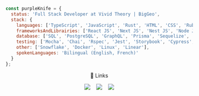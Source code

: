 


```javascript
const purpleKnife = {
  status: 'Full Stack Developer at Vivid Theory | BigGeo',
  stack: {
    languages: ['TypeScript', 'JavaScript', 'Rust', 'HTML', 'CSS', 'Ruby'],
    frameworksAndLibrairies: ['React JS', 'Next JS', 'Nest JS', 'Node JS', 'Express', 'Rails', 'jQuery', 'MUI', 'Bootstrap', 'SASS', 'Mapbox'],
    database: ['SQL', 'PostgreSQL', 'GraphQL', 'Prisma', 'Sequelize', 'DuckDB'],
    testing: ['Mocha', 'Chai', 'Rspec', 'Jest', 'Storybook', 'Cypress', 'Playwright', 'Selenium', 'BrowserStack'],
    other: ['Snowflake', 'Docker', 'Linux', 'Linear'],
    spokenLanguages: 'Bilingual (English, French)'
  }
};
```

 
  
<div align="center">
  <p align="center">🧷 Links</p>
  <a href="https://www.linkedin.com/in/hindnayhi/"><img src="https://img.shields.io/badge/LinkedIn-blue?style=for-the-badge&logo=linkedin&logoColor=white" /></a>
  &nbsp;&nbsp;
  <a href="https://github.com/hindnay"><img src="https://img.shields.io/badge/github-%23121011.svg?style=for-the-badge&logo=github&logoColor=white" /></a>
  &nbsp;&nbsp;
  <a href="mailto:hind.nayhi@gmail.com"><img src="https://img.shields.io/badge/Gmail-D14836?style=for-the-badge&logo=gmail&logoColor=white" /></a>
</div>


<!--
**Purpleknife/Purpleknife** is a ✨ _special_ ✨ repository because its `README.md` (this file) appears on your GitHub profile.

Here are some ideas to get you started:

- 🔭 I’m currently working on ...
- 🌱 I’m currently learning ...
- 👯 I’m looking to collaborate on ...
- 🤔 I’m looking for help with ...
- 💬 Ask me about ...
- 📫 How to reach me: ...
- 😄 Pronouns: ...
- ⚡ Fun fact: ...
-->
